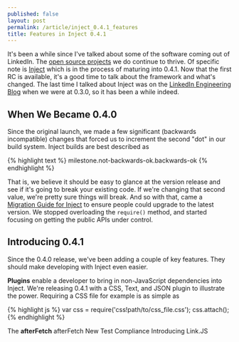 ```yaml
---
published: false
layout: post
permalink: /article/inject_0.4.1_features
title: Features in Inject 0.4.1
---
```


It's been a while since I've talked about some of the software coming out of LinkedIn. The [open source projects](https://github.com/linkedin) we do continue to thrive. Of specific note is [Inject](https://github.com/linkedin/inject) which is in the process of maturing into 0.4.1. Now that the first RC is available, it's a good time to talk about the framework and what's changed. The last time I talked about Inject was on the [LinkedIn Engineering Blog](http://engineering.linkedin.com/open-source/introducing-inject-open-source-javascript-dependency-management-library-browser) when we were at 0.3.0, so it has been a while indeed.

## When We Became 0.4.0
Since the original launch, we made a few significant (backwards incompatible) changes that forced us to increment the second "dot" in our build system. Inject builds are best described as

{% highlight text %}
milestone.not-backwards-ok.backwards-ok
{% endhighlight %}

That is, we believe it should be easy to glance at the version release and see if it's going to break your existing code. If we're changing that second value, we're pretty sure things will break. And so with that, came a [Migration Guide for Inject](https://github.com/linkedin/inject/wiki/Migration-Guide) to ensure people could upgrade to the latest version. We stopped overloading the `require()` method, and started focusing on getting the public APIs under control.

## Introducing 0.4.1

Since the 0.4.0 release, we've been adding a couple of key features. They should make developing with Inject even easier.

**Plugins** enable a developer to bring in non-JavaScript dependencies into Inject. We're releasing 0.4.1 with a CSS, Text, and JSON plugin to illustrate the power. Requiring a CSS file for example is as simple as

{% highlight js %}
var css = require('css!path/to/css_file.css');
css.attach();
{% endhighlight %}

The **afterFetch**
afterFetch
New Test Compliance
Introducing Link.JS